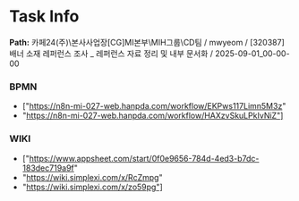 # Task Info

**Path:** 카페24(주)\본사사업장\[CG]MI본부\MIH그룹\CD팀 / mwyeom / [320387] 배너 소재 레퍼런스 조사 _ 레퍼런스 자료 정리 및 내부 문서화 / 2025-09-01_00-00-00

### BPMN
- ["https://n8n-mi-027-web.hanpda.com/workflow/EKPws117Limn5M3z"
- "https://n8n-mi-027-web.hanpda.com/workflow/HAXzvSkuLPkIvNiZ"]

### WIKI
- ["https://www.appsheet.com/start/0f0e9656-784d-4ed3-b7dc-183dec719a9f"
- "https://wiki.simplexi.com/x/RcZmpg"
- "https://wiki.simplexi.com/x/zo59pg"]

